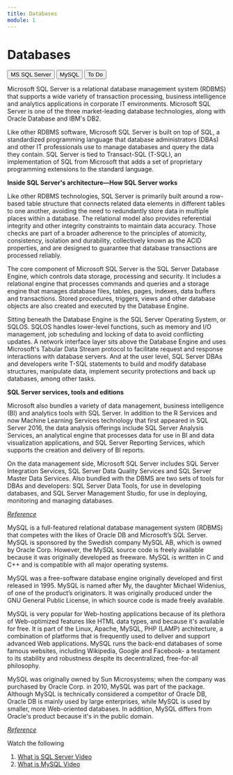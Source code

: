 ```yaml
---
title: Databases
module: 1
---
```


# Databases

<div class="tab">
  <button class="tablinks active" onclick="openTab(event, 'SQLServer')">MS SQL Server</button>
  <button class="tablinks" onclick="openTab(event, 'MySql')">MySQL</button>
   <button class="tablinks" onclick="openTab(event, 'ToDo')">To Do</button>
 </div>

<div id="SQLServer" class="tabcontent" style="display:block">
<p>Microsoft SQL Server is a relational database management system (RDBMS) that supports a wide variety of transaction processing, business intelligence and analytics applications in corporate IT environments. Microsoft SQL Server is one of the three market-leading database technologies, along with Oracle Database and IBM's DB2.</p>

<p>Like other RDBMS software, Microsoft SQL Server is built on top of SQL, a standardized programming language that database administrators (DBAs) and other IT professionals use to manage databases and query the data they contain. SQL Server is tied to Transact-SQL (T-SQL), an implementation of SQL from Microsoft that adds a set of proprietary programming extensions to the standard language.</p>

<p><b>Inside SQL Server's architecture—How SQL Server works</b></p>         

<p>Like other RDBMS technologies, SQL Server is primarily built around a row-based table structure that connects related data elements in different tables to one another, avoiding the need to redundantly store data in multiple places within a database. The relational model also provides referential integrity and other integrity constraints to maintain data accuracy. Those checks are part of a broader adherence to the principles of atomicity, consistency, isolation and durability, collectively known as the ACID properties, and are designed to guarantee that database transactions are processed reliably.</p>

<p>The core component of Microsoft SQL Server is the SQL Server Database Engine, which controls data storage, processing and security. It includes a relational engine that processes commands and queries and a storage engine that manages database files, tables, pages, indexes, data buffers and transactions. Stored procedures, triggers, views and other database objects are also created and executed by the Database Engine.</p>

<p>Sitting beneath the Database Engine is the SQL Server Operating System, or SQLOS. SQLOS handles lower-level functions, such as memory and I/O management, job scheduling and locking of data to avoid conflicting updates. A network interface layer sits above the Database Engine and uses Microsoft's Tabular Data Stream protocol to facilitate request and response interactions with database servers. And at the user level, SQL Server DBAs and developers write T-SQL statements to build and modify database structures, manipulate data, implement security protections and back up databases, among other tasks.</p>

<p><b>SQL Server services, tools and editions</b></p>

<p>Microsoft also bundles a variety of data management, business intelligence (BI) and analytics tools with SQL Server. In addition to the R Services and now Machine Learning Services technology that first appeared in SQL Server 2016, the data analysis offerings include SQL Server Analysis Services, an analytical engine that processes data for use in BI and data visualization applications, and SQL Server Reporting Services, which supports the creation and delivery of BI reports.</p>

<p>On the data management side, Microsoft SQL Server includes SQL Server Integration Services, SQL Server Data Quality Services and SQL Server Master Data Services. Also bundled with the DBMS are two sets of tools for DBAs and developers: SQL Server Data Tools, for use in developing databases, and SQL Server Management Studio, for use in deploying, monitoring and managing databases.</p>

<p><a href="https://searchsqlserver.techtarget.com/definition/SQL-Server" target="_new"><em>Reference</em></a></p>
</div>

<div id="MySql" class="tabcontent">
<p>MySQL is a full-featured relational database management system (RDBMS) that competes with the likes of Oracle DB and Microsoft’s SQL Server. MySQL is sponsored by the Swedish company MySQL AB, which is owned by Oracle Corp. However, the MySQL source code is freely available because it was originally developed as freeware. MySQL is written in C and C++ and is compatible with all major operating systems.</p>

<p>MySQL was a free-software database engine originally developed and first released in 1995. MySQL is named after My, the daughter Michael Widenius, of one of the product’s originators. It was originally produced under the GNU General Public License, in which source code is made freely available.</p>

<p>MySQL is very popular for Web-hosting applications because of its plethora of Web-optimized features like HTML data types, and because it's available for free. It is part of the Linux, Apache, MySQL, PHP (LAMP) architecture, a combination of platforms that is frequently used to deliver and support advanced Web applications. MySQL runs the back-end databases of some famous websites, including Wikipedia, Google and Facebook- a testament to its stability and robustness despite its decentralized, free-for-all philosophy.</p>

<p>MySQL was originally owned by Sun Microsystems; when the company was purchased by Oracle Corp. in 2010, MySQL was part of the package. Although MySQL is technically considered a competitor of Oracle DB, Oracle DB is mainly used by large enterprises, while MySQL is used by smaller, more Web-oriented databases. In addition, MySQL differs from Oracle's product because it's in the public domain.</p>

<p><a href="https://www.techopedia.com/definition/3498/mysql" target="_new"><em>Reference</em></a></p>

</div>

<div id="ToDo" class="tabcontent">
    <p>Watch the following</p>
    <ol>
        <li><a href="https://youtu.be/pF8n-8DPvjc" data-lity> What is SQL Server Video</a></li>
        <li><a href="https://www.youtube.com/watch?v=DCaA1-EcTMk" data-lity>What is MySQL Video</a></li>  
    </ol>
</div>